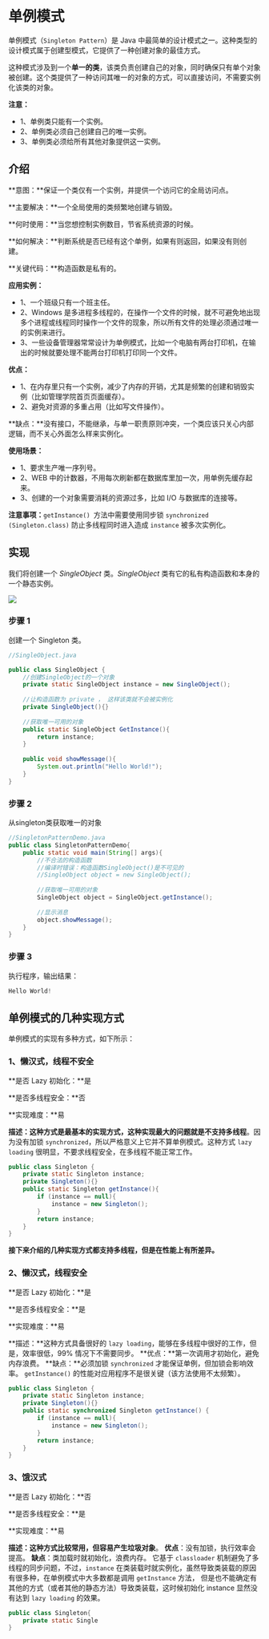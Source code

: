 # 单例模式

单例模式（`Singleton Pattern`）是 Java 中最简单的设计模式之一。这种类型的设计模式属于创建型模式，它提供了一种创建对象的最佳方式。

这种模式涉及到一个**单一的类**，该类负责创建自己的对象，同时确保只有单个对象被创建。这个类提供了一种访问其唯一的对象的方式，可以直接访问，不需要实例化该类的对象。

**注意：**

- 1、单例类只能有一个实例。
- 2、单例类必须自己创建自己的唯一实例。
- 3、单例类必须给所有其他对象提供这一实例。



## 介绍

**意图：**保证一个类仅有一个实例，并提供一个访问它的全局访问点。

**主要解决：**一个全局使用的类频繁地创建与销毁。

**何时使用：**当您想控制实例数目，节省系统资源的时候。

**如何解决：**判断系统是否已经有这个单例，如果有则返回，如果没有则创建。

**关键代码：**构造函数是私有的。

**应用实例：**

- 1、一个班级只有一个班主任。
- 2、Windows 是多进程多线程的，在操作一个文件的时候，就不可避免地出现多个进程或线程同时操作一个文件的现象，所以所有文件的处理必须通过唯一的实例来进行。
- 3、一些设备管理器常常设计为单例模式，比如一个电脑有两台打印机，在输出的时候就要处理不能两台打印机打印同一个文件。

**优点：**

- 1、在内存里只有一个实例，减少了内存的开销，尤其是频繁的创建和销毁实例（比如管理学院首页页面缓存）。
- 2、避免对资源的多重占用（比如写文件操作）。

**缺点：**没有接口，不能继承，与单一职责原则冲突，一个类应该只关心内部逻辑，而不关心外面怎么样来实例化。

**使用场景：**

- 1、要求生产唯一序列号。
- 2、WEB 中的计数器，不用每次刷新都在数据库里加一次，用单例先缓存起来。
- 3、创建的一个对象需要消耗的资源过多，比如 I/O 与数据库的连接等。

**注意事项：**`getInstance() `方法中需要使用同步锁 `synchronized (Singleton.class)` 防止多线程同时进入造成 `instance` 被多次实例化。

## 实现

我们将创建一个 *SingleObject* 类。*SingleObject* 类有它的私有构造函数和本身的一个静态实例。

![](https://shengbucket.oss-cn-hangzhou.aliyuncs.com/pics/OOYgw.jpg)

### 步骤 1

创建一个 Singleton 类。

```java
//SingleObject.java

public class SingleObject {
    //创建SingleObject的一个对象
    private static SingleObject instance = new SingleObject();
    
    //让构造函数为 private ， 这样该类就不会被实例化
    private SingleObject(){}
    
    //获取唯一可用的对象
    public static SingleObject GetInstance(){
        return instance;
    }
    
    public void showMessage(){
        System.out.println("Hello World!");
    }
}
```



### 步骤 2

从singleton类获取唯一的对象

```java
//SingletonPatternDemo.java
public class SingletonPatternDemo{
    public static void main(String[] args){
        //不合法的构造函数
        //编译时错误：构造函数SingleObject()是不可见的
        //SingleObject object = new SingleObject();
        
        //获取唯一可用的对象
        SingleObject object = SingleObject.getInstance();
        
        //显示消息
        object.showMessage();
    }
}
```



### 步骤 3

执行程序，输出结果：

```java
Hello World!
```





## 单例模式的几种实现方式

单例模式的实现有多种方式，如下所示：

### 1、懒汉式，线程不安全

**是否 Lazy 初始化：**是

**是否多线程安全：**否

**实现难度：**易

**描述：**这种方式是最基本的实现方式，这种实现最大的问题就是**不支持多线程**。因为没有加锁 `synchronized`，所以严格意义上它并不算单例模式。这种方式 `lazy loading` 很明显，不要求线程安全，在多线程不能正常工作。

```java
public class Singleton {
    private static Singleton instance;
    private Singleton(){}
    public static Singleton getInstance(){
        if (instance == null){
            instance = new Singleton();
        }
        return instance;
    }
}
```

**接下来介绍的几种实现方式都支持多线程，但是在性能上有所差异。**

### 2、懒汉式，线程安全

**是否 Lazy 初始化：**是

**是否多线程安全：**是

**实现难度：**易

**描述：**这种方式具备很好的 `lazy loading`，能够在多线程中很好的工作，但是，效率很低，99% 情况下不需要同步。
**优点：**第一次调用才初始化，避免内存浪费。
**缺点：**必须加锁 `synchronized` 才能保证单例，但加锁会影响效率。 `getInstance()` 的性能对应用程序不是很关键（该方法使用不太频繁）。

```java
public class Singleton {
    private static Singleton instance;
    private Singleton(){}
    public static synchronized Singleton getInstance() {
        if (instance == null){
            instance = new Singleton();
        }
        return instance;
    }
}
```



### 3、饿汉式

**是否 Lazy 初始化：**否

**是否多线程安全：**是

**实现难度：**易

**描述：**这种方式比较常用，但容易产生**垃圾对象**。
**优点**：没有加锁，执行效率会提高。
**缺点**：类加载时就初始化，浪费内存。
它基于 `classloader` 机制避免了多线程的同步问题，不过，`instance` 在类装载时就实例化，虽然导致类装载的原因有很多种，在单例模式中大多数都是调用 `getInstance` 方法， 但是也不能确定有其他的方式（或者其他的静态方法）导致类装载，这时候初始化 instance 显然没有达到 `lazy loading` 的效果。

```java
public class Singleton{
    private static Single
}
```

